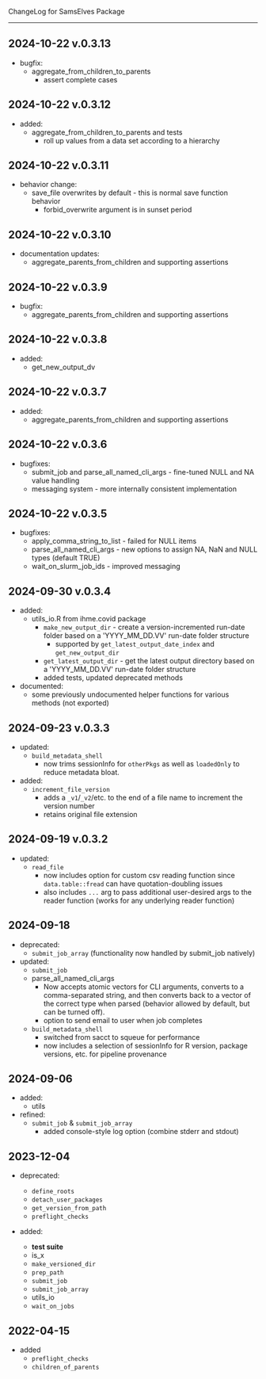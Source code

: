 ChangeLog for SamsElves Package

--------------------------------------------------------------------------------

## 2024-10-22 v.0.3.13

- bugfix:
  - aggregate_from_children_to_parents 
    - assert complete cases

## 2024-10-22 v.0.3.12

- added:
  - aggregate_from_children_to_parents and tests
    - roll up values from a data set according to a hierarchy



## 2024-10-22 v.0.3.11

- behavior change:
  - save_file overwrites by default - this is normal save function behavior
    - forbid_overwrite argument is in sunset period



## 2024-10-22 v.0.3.10

- documentation updates:
  - aggregate_parents_from_children and supporting assertions



## 2024-10-22 v.0.3.9

- bugfix:
  - aggregate_parents_from_children and supporting assertions



## 2024-10-22 v.0.3.8

- added:
  - get_new_output_dv



## 2024-10-22 v.0.3.7

- added:
  - aggregate_parents_from_children and supporting assertions



## 2024-10-22 v.0.3.6

- bugfixes:
  - submit_job and parse_all_named_cli_args - fine-tuned NULL and NA value handling
  - messaging system - more internally consistent implementation



## 2024-10-22 v.0.3.5

- bugfixes:
  - apply_comma_string_to_list - failed for NULL items
  - parse_all_named_cli_args - new options to assign NA, NaN and NULL types (default TRUE)
  - wait_on_slurm_job_ids - improved messaging



## 2024-09-30 v.0.3.4

- added:
  - utils_io.R from ihme.covid package
    - `make_new_output_dir` - create a version-incremented run-date folder based on a 'YYYY_MM_DD.VV' run-date folder structure
      - supported by `get_latest_output_date_index` and `get_new_output_dir`
    - `get_latest_output_dir` - get the latest output directory based on a 'YYYY_MM_DD.VV' run-date folder structure
    - added tests, updated deprecated methods
- documented:
  - some previously undocumented helper functions for various methods (not exported)



## 2024-09-23 v.0.3.3

- updated:
  - `build_metadata_shell`
    - now trims sessionInfo for `otherPkgs` as well as `loadedOnly` to reduce metadata bloat.
- added:
  - `increment_file_version`
    - adds a `_v1`/`_v2`/etc. to the end of a file name to increment the version number
    - retains original file extension



## 2024-09-19 v.0.3.2

- updated:
  - `read_file`
    - now includes option for custom csv reading function since `data.table::fread` can have quotation-doubling issues
    - also includes `...` arg to pass additional user-desired args to the reader function (works for any underlying reader function)



## 2024-09-18

- deprecated:
  - `submit_job_array` (functionality now handled by submit_job natively)
- updated:
  - `submit_job`
  - parse_all_named_cli_args
    - Now accepts atomic vectors for CLI arguments, converts to a comma-separated string, and then converts back to a vector of the correct type when parsed (behavior allowed by default, but can be turned off).
    - option to send email to user when job completes
  - `build_metadata_shell`
    - switched from sacct to squeue for performance
    - now includes a selection of sessionInfo for R version, package versions, etc. for pipeline provenance



## 2024-09-06

- added:
  - utils
- refined:
  - `submit_job` & `submit_job_array`
    - added console-style log option (combine stderr and stdout)



## 2023-12-04

- deprecated: 
  - `define_roots`
  - `detach_user_packages`
  - `get_version_from_path`
  - `preflight_checks`
    
- added:
  - **test suite**
  - is_x
  - `make_versioned_dir`
  - `prep_path`
  - `submit_job`
  - `submit_job_array`
  - utils_io
  - `wait_on_jobs`


## 2022-04-15

- added
  - `preflight_checks`
  - `children_of_parents`

